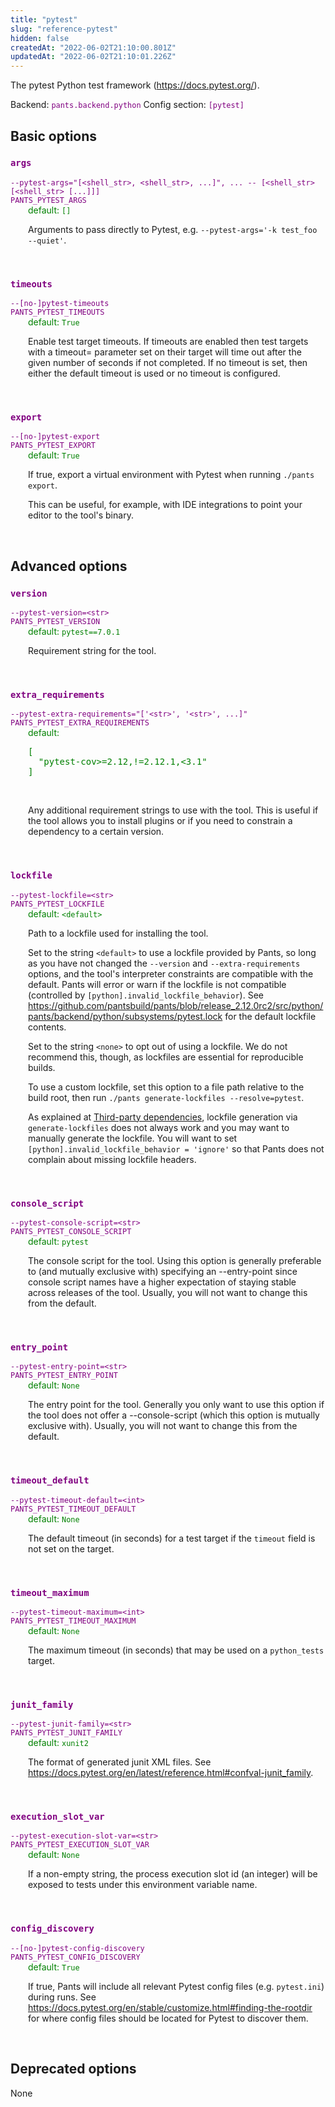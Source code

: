 ```yaml
---
title: "pytest"
slug: "reference-pytest"
hidden: false
createdAt: "2022-06-02T21:10:00.801Z"
updatedAt: "2022-06-02T21:10:01.226Z"
---
```

The pytest Python test framework (https://docs.pytest.org/).

Backend: <span style="color: purple"><code>pants.backend.python</code></span>
Config section: <span style="color: purple"><code>[pytest]</code></span>

## Basic options

<div style="color: purple">
  <h3><code>args</code></h3>
  <code>--pytest-args=&quot;[&lt;shell_str&gt;, &lt;shell_str&gt;, ...]&quot;, ... -- [&lt;shell_str&gt; [&lt;shell_str&gt; [...]]]</code><br>
  <code>PANTS_PYTEST_ARGS</code><br>
</div>
<div style="padding-left: 2em;">
<span style="color: green">default: <code>[]</code></span>

<br>

Arguments to pass directly to Pytest, e.g. `--pytest-args='-k test_foo --quiet'`.
</div>
<br>

<div style="color: purple">
  <h3><code>timeouts</code></h3>
  <code>--[no-]pytest-timeouts</code><br>
  <code>PANTS_PYTEST_TIMEOUTS</code><br>
</div>
<div style="padding-left: 2em;">
<span style="color: green">default: <code>True</code></span>

<br>

Enable test target timeouts. If timeouts are enabled then test targets with a timeout= parameter set on their target will time out after the given number of seconds if not completed. If no timeout is set, then either the default timeout is used or no timeout is configured.
</div>
<br>

<div style="color: purple">
  <h3><code>export</code></h3>
  <code>--[no-]pytest-export</code><br>
  <code>PANTS_PYTEST_EXPORT</code><br>
</div>
<div style="padding-left: 2em;">
<span style="color: green">default: <code>True</code></span>

<br>

If true, export a virtual environment with Pytest when running `./pants export`.

This can be useful, for example, with IDE integrations to point your editor to the tool's binary.
</div>
<br>


## Advanced options

<div style="color: purple">
  <h3><code>version</code></h3>
  <code>--pytest-version=&lt;str&gt;</code><br>
  <code>PANTS_PYTEST_VERSION</code><br>
</div>
<div style="padding-left: 2em;">
<span style="color: green">default: <code>pytest==7.0.1</code></span>

<br>

Requirement string for the tool.
</div>
<br>

<div style="color: purple">
  <h3><code>extra_requirements</code></h3>
  <code>--pytest-extra-requirements=&quot;['&lt;str&gt;', '&lt;str&gt;', ...]&quot;</code><br>
  <code>PANTS_PYTEST_EXTRA_REQUIREMENTS</code><br>
</div>
<div style="padding-left: 2em;">
<span style="color: green">default: <pre>[
  "pytest-cov&gt;=2.12,!=2.12.1,&lt;3.1"
]</pre></span>

<br>

Any additional requirement strings to use with the tool. This is useful if the tool allows you to install plugins or if you need to constrain a dependency to a certain version.
</div>
<br>

<div style="color: purple">
  <h3><code>lockfile</code></h3>
  <code>--pytest-lockfile=&lt;str&gt;</code><br>
  <code>PANTS_PYTEST_LOCKFILE</code><br>
</div>
<div style="padding-left: 2em;">
<span style="color: green">default: <code>&lt;default&gt;</code></span>

<br>

Path to a lockfile used for installing the tool.

Set to the string `<default>` to use a lockfile provided by Pants, so long as you have not changed the `--version` and `--extra-requirements` options, and the tool's interpreter constraints are compatible with the default. Pants will error or warn if the lockfile is not compatible (controlled by `[python].invalid_lockfile_behavior`). See https://github.com/pantsbuild/pants/blob/release_2.12.0rc2/src/python/pants/backend/python/subsystems/pytest.lock for the default lockfile contents.

Set to the string `<none>` to opt out of using a lockfile. We do not recommend this, though, as lockfiles are essential for reproducible builds.

To use a custom lockfile, set this option to a file path relative to the build root, then run `./pants generate-lockfiles --resolve=pytest`.

As explained at [Third-party dependencies](doc:python-third-party-dependencies), lockfile generation via `generate-lockfiles` does not always work and you may want to manually generate the lockfile. You will want to set `[python].invalid_lockfile_behavior = 'ignore'` so that Pants does not complain about missing lockfile headers.
</div>
<br>

<div style="color: purple">
  <h3><code>console_script</code></h3>
  <code>--pytest-console-script=&lt;str&gt;</code><br>
  <code>PANTS_PYTEST_CONSOLE_SCRIPT</code><br>
</div>
<div style="padding-left: 2em;">
<span style="color: green">default: <code>pytest</code></span>

<br>

The console script for the tool. Using this option is generally preferable to (and mutually exclusive with) specifying an --entry-point since console script names have a higher expectation of staying stable across releases of the tool. Usually, you will not want to change this from the default.
</div>
<br>

<div style="color: purple">
  <h3><code>entry_point</code></h3>
  <code>--pytest-entry-point=&lt;str&gt;</code><br>
  <code>PANTS_PYTEST_ENTRY_POINT</code><br>
</div>
<div style="padding-left: 2em;">
<span style="color: green">default: <code>None</code></span>

<br>

The entry point for the tool. Generally you only want to use this option if the tool does not offer a --console-script (which this option is mutually exclusive with). Usually, you will not want to change this from the default.
</div>
<br>

<div style="color: purple">
  <h3><code>timeout_default</code></h3>
  <code>--pytest-timeout-default=&lt;int&gt;</code><br>
  <code>PANTS_PYTEST_TIMEOUT_DEFAULT</code><br>
</div>
<div style="padding-left: 2em;">
<span style="color: green">default: <code>None</code></span>

<br>

The default timeout (in seconds) for a test target if the `timeout` field is not set on the target.
</div>
<br>

<div style="color: purple">
  <h3><code>timeout_maximum</code></h3>
  <code>--pytest-timeout-maximum=&lt;int&gt;</code><br>
  <code>PANTS_PYTEST_TIMEOUT_MAXIMUM</code><br>
</div>
<div style="padding-left: 2em;">
<span style="color: green">default: <code>None</code></span>

<br>

The maximum timeout (in seconds) that may be used on a `python_tests` target.
</div>
<br>

<div style="color: purple">
  <h3><code>junit_family</code></h3>
  <code>--pytest-junit-family=&lt;str&gt;</code><br>
  <code>PANTS_PYTEST_JUNIT_FAMILY</code><br>
</div>
<div style="padding-left: 2em;">
<span style="color: green">default: <code>xunit2</code></span>

<br>

The format of generated junit XML files. See https://docs.pytest.org/en/latest/reference.html#confval-junit_family.
</div>
<br>

<div style="color: purple">
  <h3><code>execution_slot_var</code></h3>
  <code>--pytest-execution-slot-var=&lt;str&gt;</code><br>
  <code>PANTS_PYTEST_EXECUTION_SLOT_VAR</code><br>
</div>
<div style="padding-left: 2em;">
<span style="color: green">default: <code>None</code></span>

<br>

If a non-empty string, the process execution slot id (an integer) will be exposed to tests under this environment variable name.
</div>
<br>

<div style="color: purple">
  <h3><code>config_discovery</code></h3>
  <code>--[no-]pytest-config-discovery</code><br>
  <code>PANTS_PYTEST_CONFIG_DISCOVERY</code><br>
</div>
<div style="padding-left: 2em;">
<span style="color: green">default: <code>True</code></span>

<br>

If true, Pants will include all relevant Pytest config files (e.g. `pytest.ini`) during runs. See https://docs.pytest.org/en/stable/customize.html#finding-the-rootdir for where config files should be located for Pytest to discover them.
</div>
<br>


## Deprecated options

None